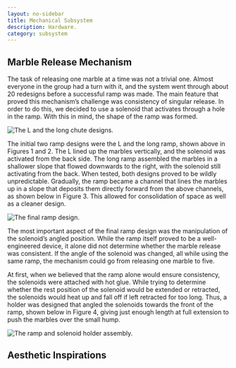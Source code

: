 ```yaml
---
layout: no-sidebar
title: Mechanical Subsystem
description: Hardware.
category: subsystem
---
```


## Marble Release Mechanism

The task of releasing one marble at a time was not a trivial one. Almost everyone in the group had a turn with it, and the system went through about 20 redesigns before a successful ramp was made. The main feature that proved this mechanism’s challenge was consistency of singular release. In order to do this, we decided to use a solenoid that activates through a hole in the ramp. With this in mind, the shape of the ramp was formed.  

![The L and the long chute designs.](/mech1.jpg)

The initial two ramp designs were the L and the long ramp, shown above in Figures 1 and 2. The L lined up the marbles vertically, and the solenoid was activated from the back side. The long ramp assembled the marbles in a shallower slope that flowed downwards to the right, with the solenoid still activating from the back. When tested, both designs proved to be wildly unpredictable. Gradually, the ramp became a channel that lines the marbles up in a slope that deposits them directly forward from the above channels, as shown below in Figure 3. This allowed for consolidation of space as well as a cleaner design.  

![The final ramp design.](/mech1.jpg)

The most important aspect of the final ramp design was the manipulation of the solenoid’s angled position. While the ramp itself proved to be a well-engineered device, it alone did not determine whether the marble release was consistent. If the angle of the solenoid was changed, all while using the same ramp, the mechanism could go from releasing one marble to five.  

At first, when we believed that the ramp alone would ensure consistency, the solenoids were attached with hot glue. While trying to determine whether the rest position of the solenoid would be extended or retracted, the solenoids would heat up and fall off if left retracted for too long. Thus, a holder was designed that angled the solenoids towards the front of the ramp, shown below in Figure 4, giving just enough length at full extension to push the marbles over the small hump.  

![The ramp and solenoid holder assembly.](/mech1.jpg)

## Aesthetic Inspirations


